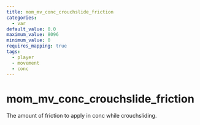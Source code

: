 ```yaml
---
title: mom_mv_conc_crouchslide_friction
categories:
  - var
default_value: 0.0
maximum_value: 8096
minimum_value: 0
requires_mapping: true
tags:
  - player
  - movement
  - conc
---
```


# mom_mv_conc_crouchslide_friction

The amount of friction to apply in conc while crouchsliding.
